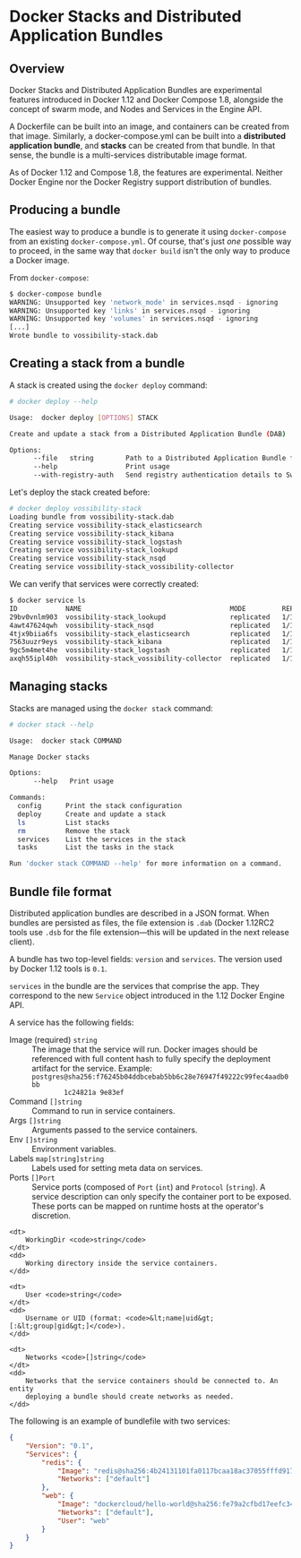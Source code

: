 # Docker Stacks and Distributed Application Bundles

## Overview

Docker Stacks and Distributed Application Bundles are experimental features
introduced in Docker 1.12 and Docker Compose 1.8, alongside the concept of
swarm mode, and Nodes and Services in the Engine API.

A Dockerfile can be built into an image, and containers can be created from
that image. Similarly, a docker-compose.yml can be built into a **distributed
application bundle**, and **stacks** can be created from that bundle. In that
sense, the bundle is a multi-services distributable image format.

As of Docker 1.12 and Compose 1.8, the features are experimental. Neither
Docker Engine nor the Docker Registry support distribution of bundles.

## Producing a bundle

The easiest way to produce a bundle is to generate it using `docker-compose`
from an existing `docker-compose.yml`. Of course, that's just *one* possible way
to proceed, in the same way that `docker build` isn't the only way to produce a
Docker image.

From `docker-compose`:

```bash
$ docker-compose bundle
WARNING: Unsupported key 'network_mode' in services.nsqd - ignoring
WARNING: Unsupported key 'links' in services.nsqd - ignoring
WARNING: Unsupported key 'volumes' in services.nsqd - ignoring
[...]
Wrote bundle to vossibility-stack.dab
```

## Creating a stack from a bundle

A stack is created using the `docker deploy` command:

```bash
# docker deploy --help

Usage:  docker deploy [OPTIONS] STACK

Create and update a stack from a Distributed Application Bundle (DAB)

Options:
      --file   string        Path to a Distributed Application Bundle file (Default: STACK.dab)
      --help                 Print usage
      --with-registry-auth   Send registry authentication details to Swarm agents
```

Let's deploy the stack created before:

```bash
# docker deploy vossibility-stack
Loading bundle from vossibility-stack.dab
Creating service vossibility-stack_elasticsearch
Creating service vossibility-stack_kibana
Creating service vossibility-stack_logstash
Creating service vossibility-stack_lookupd
Creating service vossibility-stack_nsqd
Creating service vossibility-stack_vossibility-collector
```

We can verify that services were correctly created:

```bash
$ docker service ls
ID            NAME                                     MODE         REPLICAS    IMAGE
29bv0vnlm903  vossibility-stack_lookupd                replicated   1/1         nsqio/nsq@sha256:eeba05599f31eba418e96e71e0984c3dc96963ceb66924dd37a47bf7ce18a662
4awt47624qwh  vossibility-stack_nsqd                   replicated   1/1         nsqio/nsq@sha256:eeba05599f31eba418e96e71e0984c3dc96963ceb66924dd37a47bf7ce18a662
4tjx9biia6fs  vossibility-stack_elasticsearch          replicated   1/1         elasticsearch@sha256:12ac7c6af55d001f71800b83ba91a04f716e58d82e748fa6e5a7359eed2301aa
7563uuzr9eys  vossibility-stack_kibana                 replicated   1/1         kibana@sha256:6995a2d25709a62694a937b8a529ff36da92ebee74bafd7bf00e6caf6db2eb03
9gc5m4met4he  vossibility-stack_logstash               replicated   1/1         logstash@sha256:2dc8bddd1bb4a5a34e8ebaf73749f6413c101b2edef6617f2f7713926d2141fe
axqh55ipl40h  vossibility-stack_vossibility-collector  replicated   1/1         icecrime/vossibility-collector@sha256:f03f2977203ba6253988c18d04061c5ec7aab46bca9dfd89a9a1fa4500989fba
```

## Managing stacks

Stacks are managed using the `docker stack` command:

```bash
# docker stack --help

Usage:  docker stack COMMAND

Manage Docker stacks

Options:
      --help   Print usage

Commands:
  config      Print the stack configuration
  deploy      Create and update a stack
  ls          List stacks
  rm          Remove the stack
  services    List the services in the stack
  tasks       List the tasks in the stack

Run 'docker stack COMMAND --help' for more information on a command.
```

## Bundle file format

Distributed application bundles are described in a JSON format. When bundles
are persisted as files, the file extension is `.dab` (Docker 1.12RC2 tools use
`.dsb` for the file extension—this will be updated in the next release client).

A bundle has two top-level fields: `version` and `services`. The version used
by Docker 1.12 tools is `0.1`.

`services` in the bundle are the services that comprise the app. They
correspond to the new `Service` object introduced in the 1.12 Docker Engine API.

A service has the following fields:

<dl>
    <dt>
        Image (required) <code>string</code>
    </dt>
    <dd>
        The image that the service will run. Docker images should be referenced
        with full content hash to fully specify the deployment artifact for the
        service. Example:
        <code>postgres@sha256:f76245b04ddbcebab5bb6c28e76947f49222c99fec4aadb0bb
        1c24821a 9e83ef</code>
    </dd>
    <dt>
        Command <code>[]string</code>
    </dt>
    <dd>
        Command to run in service containers.
    </dd>
    <dt>
        Args <code>[]string</code>
    </dt>
    <dd>
        Arguments passed to the service containers.
    </dd>
    <dt>
        Env <code>[]string</code>
    </dt>
    <dd>
        Environment variables.
    </dd>
    <dt>
        Labels <code>map[string]string</code>
    </dt>
    <dd>
        Labels used for setting meta data on services.
    </dd>
    <dt>
        Ports <code>[]Port</code>
    </dt>
    <dd>
        Service ports (composed of <code>Port</code> (<code>int</code>) and
        <code>Protocol</code> (<code>string</code>). A service description can
        only specify the container port to be exposed. These ports can be
        mapped on runtime hosts at the operator's discretion.
    </dd>

    <dt>
        WorkingDir <code>string</code>
    </dt>
    <dd>
        Working directory inside the service containers.
    </dd>

    <dt>
        User <code>string</code>
    </dt>
    <dd>
        Username or UID (format: <code>&lt;name|uid&gt;[:&lt;group|gid&gt;]</code>).
    </dd>

    <dt>
        Networks <code>[]string</code>
    </dt>
    <dd>
        Networks that the service containers should be connected to. An entity
        deploying a bundle should create networks as needed.
    </dd>
</dl>

The following is an example of bundlefile with two services:

```json
{
	"Version": "0.1",
	"Services": {
		"redis": {
			"Image": "redis@sha256:4b24131101fa0117bcaa18ac37055fffd9176aa1a240392bb8ea85e0be50f2ce",
			"Networks": ["default"]
		},
		"web": {
			"Image": "dockercloud/hello-world@sha256:fe79a2cfbd17eefc344fb8419420808df95a1e22d93b7f621a7399fd1e9dca1d",
			"Networks": ["default"],
			"User": "web"
		}
	}
}
```
